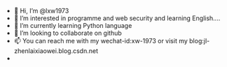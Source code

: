- 👋 Hi, I’m @lxw1973
- 👀 I’m interested in programme and web security and learning English....
- 🌱 I’m currently learning Python language
- 💞️ I’m looking to collaborate on github
- 📫 You can reach me with my wechat-id:xw-1973 or visit my blog:jl-zhenlaixiaowei.blog.csdn.net
- 

<!---
lxw1973/lxw1973 is a ✨ special ✨ repository because its `README.md` (this file) appears on your GitHub profile.
You can click the Preview link to take a look at your changes.
--->
